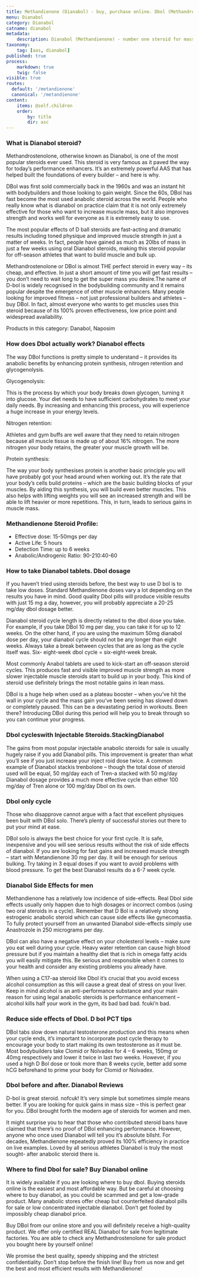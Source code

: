 ```yaml
---
title: Methandienone (Dianabol) - buy, purchase online. Dbol (Methandrostenolone): cycle, effects, reviews
menu: Dianabol
category: Dianabol
catname: dianabol
metadata:
    description: Dianabol (Methandienone) - number one steroid for massive muscle gains and super strength. Buy branded high-quality D-bol online no prescription at steroidline.com
taxonomy:
    tag: [aas, dianabol]
published: true
process:
    markdown: true
    twig: false
visible: true
routes:
  default: '/metandienone'
  canonical: '/metandienone'
content:
    items: @self.children
    order:
        by: title
        dir: asc
---
```


### What is Dianabol steroid?

Methandrostenolone, otherwise known as Dianabol, is one of the most
popular steroids ever used. This steroid is very famous as it paved the way for today’s performance enhancers. It’s an extremely powerful AAS that has
helped built the foundations of every builder – and here is why.

DBol was first sold commercially back in the 1960s and was an instant
hit with bodybuilders and those looking to gain weight. Since the 60s, DBol has
fast become the most used anabolic steroid across the world. People who
really know what is dianabol on practice claim that it is not only extremely
effective for those who want to increase muscle mass, but it also improves strength
and works well for everyone as it is extremely easy to use.

The most popular effects of D ball steroids are fast-acting and
dramatic results including toned physique and improved muscle strength in just a
matter of weeks. In fact, people have gained as much as 20lbs of mass in just a
few weeks using oral Dianabol steroids, making this steroid popular for
off-season athletes that want to build muscle and bulk up.

Methandrostenolone or DBol is almost THE perfect steroid in every way –
its cheap, and effective. In just a short amount of time you will get fast
results – you don’t need to wait long to get the super mass you desire.The name
of D-bol is widely recognised in the bodybuilding community and it remains popular despite the emergence of other muscle enhancers. Many people
looking for improved fitness – not just professional builders and athletes – buy
DBol. In fact, almost everyone who wants to get muscles uses this steroid
because of its 100% proven effectiveness, low price point and widespread
availability.

Products in this category: Danabol, Naposim

### How does Dbol actually work? Dianabol effects

The way DBol functions is pretty simple to understand – it provides its anabolic benefits by enhancing protein synthesis, nitrogen retention
and glycogenolysis.

Glycogenolysis:

This is the process by which your body breaks down glycogen, turning it
into glucose. Your diet needs to have sufficient carbohydrates to meet your
daily needs. By increasing and enhancing this process, you will experience a
huge increase in your energy levels.

Nitrogen retention:

Athletes and gym buffs are well aware that they need to retain nitrogen because all muscle tissue is made up of about 16% nitrogen. The more
nitrogen your body retains, the greater your muscle growth will be.

Protein synthesis:

The way your body synthesises protein is another basic principle you
will have probably got your head around when working out. It’s the rate that your
body’s cells build proteins – which are the basic building blocks of your
muscles. By aiding this synthesis, you will build even better muscles. This also
helps with lifting weights you will see an increased strength and will be able
to lift heavier or more repetitions. This, in turn, leads to serious gains
in muscle mass.

### Methandienone Steroid Profile:

-   Effective dose: 15-50mgs per day
-   Active Life: 5 hours
-   Detection Time: up to 6 weeks
-   Anabolic/Androgenic Ratio: 90-210:40-60

### How to take Dianabol tablets. Dbol dosage

If you haven’t tried using steroids before, the best way to use D bol is
to take low doses. Standard Methandienone doses vary a lot depending on
the results you have in mind. Good quality Dbol pills will produce visible
results with just 15 mg a day, however, you will probably appreciate a 20-25
mg/day dbol dosage better.

Dianabol steroid cycle length is directly related to the dbol dose you
take. For example, if you take DBol 10 mg per day, you can take it for up to
12 weeks. On the other hand, if you are using the maximum 50mg dianabol
dose per day, your dianabol cycle should not be any longer than eight weeks.
Always take a break between cycles that are as long as the cycle itself was.
Six- eight-week dbol cycle = six-eight-week break.

Most commonly Anabol tablets are used to kick-start an off-season
steroid cycles. This produces fast and visible improved muscle strength as more
slower injectable muscle steroids start to build up in your body. This kind of steroid use definitely brings the most notable gains in lean mass.

DBol is a huge help when used as a plateau booster – when you’ve hit the
wall in your cycle and the mass gain you’ve been seeing has slowed down or completely paused. This can be a devastating period in workouts. Been
there? Introducing DBol during this period will help you to break through so
you can continue your progress.

### Dbol cycleswith Injectable Steroids.StackingDianabol

The gains from most popular injectable anabolic steroids for sale is
usually hugely raise if you add Dianabol pills. This improvement is greater
than what you’ll see if you just increase your inject roid dose twice. A
common example of Dianabol stackis trenbolone – though the total dose of
steroid used will be equal, 50 mg/day each of Tren-a stacked with 50 mg/day
Dianabol dosage provides a much more effective cycle than either 100 mg/day of
Tren alone or 100 mg/day Dbol on its own.

### Dbol only cycle

Those who disapprove cannot argue with a fact that excellent physiques
been built with DBol solo. There’s plenty of successful stories out there to
put your mind at ease.

DBol solo is always the best choice for your first cycle. It is safe, inexpensive and you will see serious results without the risk of side
effects of dianabol. If you are looking for fast gains and increased muscle
strength – start with Metandienone 30 mg per day. It will be enough for serious
bulking. Try taking in 3 equal doses if you want to avoid problems with blood
pressure. To get the best Dianabol results do a 6-7 week cycle.

### Dianabol Side Effects for men

Methandienone has a relatively low incidence of side-effects. Real Dbol
side effects usually only happen due to high dosages or incorrect combos
(using two oral steroids in a cycle). Remember that D Bol is a relatively strong estrogenic anabolic steroid which can cause side effects like
gynecomastia. To fully protect yourself from an unwanted Dianabol side-effects simply
use Anastrozole in 250 micrograms per day.

DBol can also have a negative effect on your cholesterol levels – make
sure you eat well during your cycle. Heavy water retention can cause high
blood pressure but if you maintain a healthy diet that is rich in omega fatty
acids you will easily mitigate this. Be serious and responsible when it comes
to your health and consider any existing problems you already have.

When using a C17-aa steroid like Dbol it’s crucial that you avoid
excess alcohol consumption as this will cause a great deal of stress on your
liver. Keep in mind alcohol is an anti-performance substance and your main
reason for using legal anabolic steroids is performance enhancement – alcohol kills
half your work in the gym, its bad bad bad. fcuki’n bad.

### Reduce side effects of Dbol. D bol PCT tips

DBol tabs slow down natural testosterone production and this means when
your cycle ends, it’s important to incorporate post cycle therapy to
encourage your body to start making its own testosterone as it must be. Most
bodybuilders take Clomid or Nolvadex for 4 – 6 weeks, 150mg or 40mg respectively and
lower it twice in last two weeks. However, if you used a high D Bol dose or
took more than 8 weeks cycle, better add some hCG beforehand to prime your
body for Clomid or Nolvadex.

### Dbol before and after. Dianabol Reviews

D-bol is great steroid. nofcuk! It’s very simple but sometimes simple
means better. If you are looking for quick gains in mass size – this is
perfect gear for you. DBol brought forth the modern age of steroids for women and
men.

It might surprise you to hear that those who contributed steroid bans
have claimed that there’s no proof of DBol enhancing performance. However,
anyone who once used Dianabol will tell you it’s absolute bllsht. For decades, Methandienone repeatedly proved its 100% efficiency in practice on live examples. Loved by all serious athletes Dianabol is truly the most
sought- after anabolic steroid there is.

### Where to find Dbol for sale? Buy Dianabol online

It is widely available if you are looking where to buy dbol. Buying
steroids online is the easiest and most affordable way. But be careful at
choosing where to buy dianabol, as you could be scammed and get a low-grade
product. Many anabolic stores offer cheap but counterfeited dianabol pills for
sale or low concentrated injectable dianabol. Don’t get fooled by impossibly
cheap dianabol price.

Buy DBol from our online store and you will definitely receive a
high-quality product. We offer only certified REAL Dianabol for sale from legitimate factories. You are able to check any Methandrostenolone for sale product
you bought here by yourself online!

We promise the best quality, speedy shipping and the strictest confidentiality. Don’t stop before the finish line! Buy from us now and
get the best and most efficient results with Methandienone!

